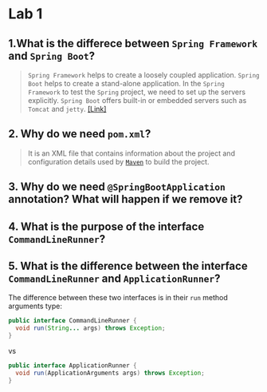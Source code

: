 # Lab 1

## 1.What is the differece between `Spring Framework` and `Spring Boot`?

> `Spring Framework` helps to create a loosely coupled application. `Spring Boot` helps to create a stand-alone application. In the `Spring Framework` to test the `Spring` project, we need to set up the servers explicitly. `Spring Boot` offers built-in or embedded servers such as `Tomcat` and `jetty`. [[Link]](https://www.interviewbit.com/blog/spring-vs-spring-boot/)

## 2. Why do we need `pom.xml`?

> It is an XML file that contains information about the project and configuration details used by [`Maven`](https://maven.apache.org/guides/introduction/introduction-to-the-pom.html) to build the project.

## 3. Why do we need `@SpringBootApplication` annotation? What will happen if we remove it?

## 4. What is the purpose of the interface `CommandLineRunner`?

## 5. What is the difference between the interface `CommandLineRunner` and `ApplicationRunner`?

The difference between these two interfaces is in their `run` method arguments type:

```java
public interface CommandLineRunner {
  void run(String... args) throws Exception;
}
```

vs

```java
public interface ApplicationRunner {
  void run(ApplicationArguments args) throws Exception;
}
```
